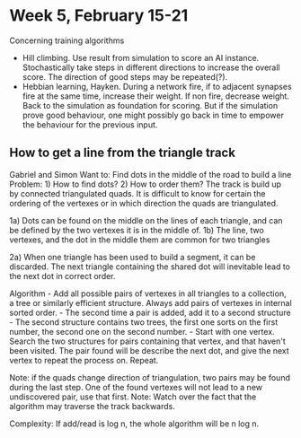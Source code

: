 # Week 5, February 15-21
Concerning training algorithms
 - Hill climbing. Use result from simulation to score an AI instance. Stochastically take steps in different directions to increase the overall score. The direction of good steps may be repeated(?).
 - Hebbian learning, Hayken. During a network fire, if to adjacent synapses fire at the same time, increase their weight. If non fire, decrease weight. Back to the simulation as foundation for scoring. But if the simulation prove good behaviour, one might possibly go back in time to empower the behaviour for the previous input.
 
 
## How to get a line from the triangle track
Gabriel and Simon
Want to: Find dots in the middle of the road to build a line
Problem: 1) How to find dots? 2) How to order them?
The track is build up by connected triangulated quads. It is difficult to know for certain the ordering of the vertexes or in which direction the quads are triangulated.
 
 1a) Dots can be found on the middle on the lines of each triangle, and can be defined by the two vertexes it is in the middle of.
 1b) The line, two vertexes, and the dot in the middle them are common for two triangles
 
 2a) When one triangle has been used to build a segment, it can be discarded. The next triangle containing the shared dot will inevitable lead to the next dot in correct order.
 
 Algorithm
    - Add all possible pairs of vertexes in all triangles to a collection, a tree or similarly efficient structure. Always add pairs of vertexes in internal sorted order.
    - The second time a pair is added, add it to a second structure
    - The second structure contains two trees, the first one sorts on the first number, the second one on the second number.
    - Start with one vertex. Search the two structures for pairs containing that vertex, and that haven't been visited. The pair found will be describe the next dot, and give the next vertex to repeat the process on. Repeat.
    
 Note: if the quads change direction of triangulation, two pairs may be found during the last step. One of the found vertexes will not lead to a new undiscovered pair, use that first.
 Note: Watch over the fact that the algorithm may traverse the track backwards. 
 
 Complexity: If add/read is log n, the whole algorithm will be n log n.
    